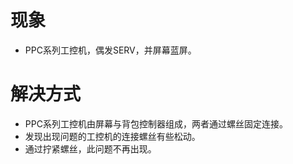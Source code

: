 # 现象
- PPC系列工控机，偶发SERV，并屏幕蓝屏。

# 解决方式
- PPC系列工控机由屏幕与背包控制器组成，两者通过螺丝固定连接。
- 发现出现问题的工控机的连接螺丝有些松动。
- 通过拧紧螺丝，此问题不再出现。
